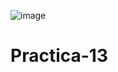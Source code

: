 ![image](https://github.com/AxAmaro09/Practica-13/assets/148808039/c1a46277-8cd0-4650-b582-c5c0b11722f7)
# Practica-13

